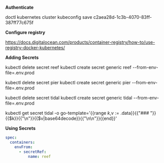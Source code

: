 **Authenticate**

doctl kubernetes cluster kubeconfig save c2aea28d-1c3b-4070-83ff-387ff77c675f

**Configure registry**

https://docs.digitalocean.com/products/container-registry/how-to/use-registry-docker-kubernetes/

**Adding Secrets**

kubectl delete secret reef
kubectl create secret generic reef --from-env-file=.env.prod

kubectl delete secret pier
kubectl create secret generic pier --from-env-file=.env.prod

kubectl delete secret tidal
kubectl create secret generic tidal --from-env-file=.env.prod

kubectl get secret tidal -o go-template='{{range $k,$v := .data}}{{"### "}}{{$k}}{{"\n"}}{{$v|base64decode}}{{"\n\n"}}{{end}}'

**Using Secrets**

```yml
spec:
  containers:
    envFrom:
      - secretRef:
          name: reef
```
